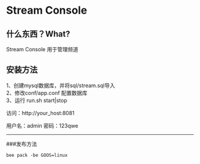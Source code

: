 Stream Console
====
什么东西？What?
----
Stream Console 用于管理频道


安装方法    
----
1、创建mysql数据库，并将sql/stream.sql导入    
2、修改conf/app.conf 配置数据库    
3、运行 run.sh start|stop


访问：http://your_host:8081

用户名：admin 密码：123qwe

---
###发布方法
```
bee pack -be GOOS=linux

```